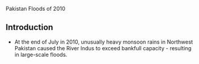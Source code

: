 Pakistan Floods of 2010
## Introduction
 - At the end of July in 2010, unusually heavy monsoon rains in Northwest Pakistan caused the River Indus to exceed bankfull capacity - resulting in large-scale floods.

